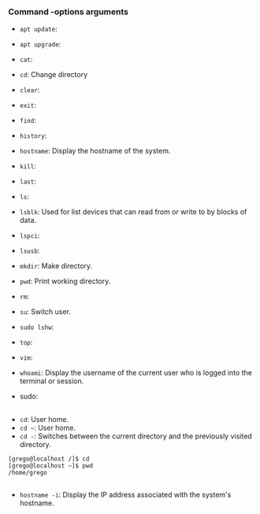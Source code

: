 ### Command -options arguments

- `apt update`: 
- `apt upgrade`:
- `cat`: 
- `cd`: Change directory
- `clear`:
- `exit`: 
- `find`: 
- `history`:
- `hostname`: Display the hostname of the system.
- `kill`: 
- `last`: 
- `ls`: 
- `lsblk`: Used for list devices that can read from or write to by blocks of data.
- `lspci`:
- `lsusb`:
- `mkdir`: Make directory.
- `pwd`: Print working directory.
- `rm`:
- `su`: Switch user.
- `sudo lshw`: 
- `top`: 
- `vim`:
- `whoami`: Display the username of the current user who is logged into the terminal or session.


- sudo:

##

- `cd`: User home.
- `cd ~`: User home.
- `cd -`: Switches between the current directory and the previously visited directory.

``` console
[grego@localhost /]$ cd
[grego@localhost ~]$ pwd
/home/grego
```

## 

- `hostname -i`: Display the IP address associated with the system's hostname.
